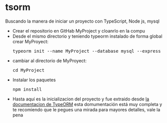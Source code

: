 # tsorm
Buscando la manera de iniciar un proyecto con TypeScript, Node js, mysql 

<ul>
<li>Crear el repositorio en GitHab MyProject y cloanrlo en la compu</li>
<li>Desde el mismo directorio y teniendo typeorm instalado de forma global crear MyProyect:<pre>
typeorm init --name MyProject --database mysql --express</pre>
</li>
<li>cambiar al directorio de MyProyect:<pre>
cd MyProject
</pre></li>
<li>Instalar los paquetes<pre>npm install</pre></li>
<li>Hasta aquí es la inicializacion del proyecto y fue extraido desde <a href="http://typeorm.io/#/undefined/step-by-step-guide">la documentacion de TypeORM</a> esta domumentación está muy completa y te recomiendo que le pegues una mirada para mayores detalles, vale la pena</li>
</ul>